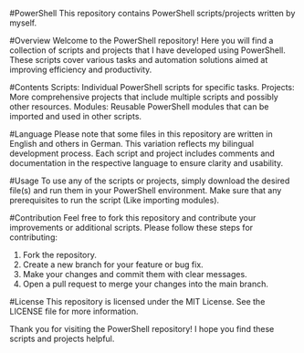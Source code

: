 #PowerShell
This repository contains PowerShell scripts/projects written by myself.

#Overview
Welcome to the PowerShell repository! Here you will find a collection of scripts and projects that I have developed using PowerShell. These scripts cover various tasks and automation solutions aimed at improving efficiency and productivity.

#Contents
Scripts: Individual PowerShell scripts for specific tasks.
Projects: More comprehensive projects that include multiple scripts and possibly other resources.
Modules: Reusable PowerShell modules that can be imported and used in other scripts.

#Language
Please note that some files in this repository are written in English and others in German. This variation reflects my bilingual development process. Each script and project includes comments and documentation in the respective language to ensure clarity and usability.

#Usage
To use any of the scripts or projects, simply download the desired file(s) and run them in your PowerShell environment. Make sure that any prerequisites to run the script (Like importing modules).

#Contribution
Feel free to fork this repository and contribute your improvements or additional scripts. Please follow these steps for contributing:

1. Fork the repository.
2. Create a new branch for your feature or bug fix.
3. Make your changes and commit them with clear messages.
4. Open a pull request to merge your changes into the main branch.
   
#License
This repository is licensed under the MIT License. See the LICENSE file for more information.

Thank you for visiting the PowerShell repository! I hope you find these scripts and projects helpful.
